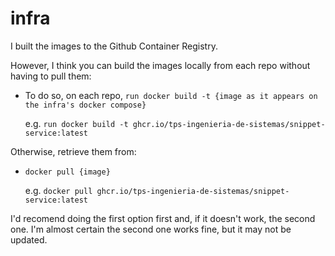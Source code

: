 # infra

I built the images to the Github Container Registry. 

However, I think you can build the images locally from each repo without having to pull them:
* To do so, on each repo, ```run docker build -t {image as it appears on the infra's docker compose}```
  
  e.g. ```run docker build -t ghcr.io/tps-ingenieria-de-sistemas/snippet-service:latest```


Otherwise, retrieve them from:
* ```docker pull {image}```

  e.g. ```docker pull ghcr.io/tps-ingenieria-de-sistemas/snippet-service:latest```

I'd recomend doing the first option first and, if it doesn't work, the second one. I'm almost certain the second one works fine, but it may not be updated.





